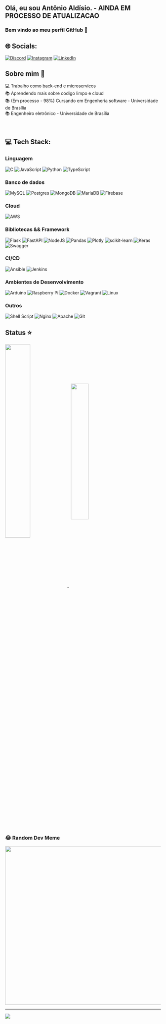 <!-- Proudly created with GPRM ( https://gprm.itsvg.in ) -->
## Olá, eu sou Antônio Aldísio. - AINDA EM PROCESSO DE ATUALIZACAO
### Bem vindo ao meu perfil GitHub 👋  


## 🌐 Socials:
[![Discord](https://img.shields.io/badge/Discord-%237289DA.svg?logo=discord&logoColor=white)](htttps://discord.gg/antonioaldisio#4846) [![Instagram](https://img.shields.io/badge/Instagram-%23E4405F.svg?logo=Instagram&logoColor=white)](https://instagram.com/https://www.instagram.com/antoonioaldisio/) [![LinkedIn](https://img.shields.io/badge/LinkedIn-%230077B5.svg?logo=linkedin&logoColor=white)](https://linkedin.com/in/https://www.linkedin.com/in/antonioaldisio/) 


## Sobre mim 🎯

💻 Trabalho como back-end e microservicos <br>
📚 Aprendendo mais sobre codigo limpo e cloud<br>
📚 (Em processo - 98%) Cursando em Engenheria software  - Universidade de Brasília<br>
📚 Engenheiro eletrônico - Universidade de Brasília <br>
<br>
<br>


 
## 💻 Tech Stack:

### Linguagem
![C](https://img.shields.io/badge/c-%2300599C.svg?style=for-the-badge&logo=c&logoColor=white) ![JavaScript](https://img.shields.io/badge/javascript-%23323330.svg?style=for-the-badge&logo=javascript&logoColor=%23F7DF1E)  ![Python](https://img.shields.io/badge/python-3670A0?style=for-the-badge&logo=python&logoColor=ffdd54) ![TypeScript](https://img.shields.io/badge/typescript-%23007ACC.svg?style=for-the-badge&logo=typescript&logoColor=white)

### Banco de dados
![MySQL](https://img.shields.io/badge/mysql-%2300f.svg?style=for-the-badge&logo=mysql&logoColor=white) ![Postgres](https://img.shields.io/badge/postgres-%23316192.svg?style=for-the-badge&logo=postgresql&logoColor=white) ![MongoDB](https://img.shields.io/badge/MongoDB-%234ea94b.svg?style=for-the-badge&logo=mongodb&logoColor=white) ![MariaDB](https://img.shields.io/badge/MariaDB-003545?style=for-the-badge&logo=mariadb&logoColor=white)  ![Firebase](https://img.shields.io/badge/firebase-%23039BE5.svg?style=for-the-badge&logo=firebase) 

### Cloud
![AWS](https://img.shields.io/badge/AWS-%23FF9900.svg?style=for-the-badge&logo=amazon-aws&logoColor=white)

### Bibliotecas && Framework
![Flask](https://img.shields.io/badge/flask-%23000.svg?style=for-the-badge&logo=flask&logoColor=white) ![FastAPI](https://img.shields.io/badge/FastAPI-005571?style=for-the-badge&logo=fastapi) ![NodeJS](https://img.shields.io/badge/node.js-6DA55F?style=for-the-badge&logo=node.js&logoColor=white)  ![Pandas](https://img.shields.io/badge/pandas-%23150458.svg?style=for-the-badge&logo=pandas&logoColor=white) ![Plotly](https://img.shields.io/badge/Plotly-%233F4F75.svg?style=for-the-badge&logo=plotly&logoColor=white) ![scikit-learn](https://img.shields.io/badge/scikit--learn-%23F7931E.svg?style=for-the-badge&logo=scikit-learn&logoColor=white) ![Keras](https://img.shields.io/badge/Keras-%23D00000.svg?style=for-the-badge&logo=Keras&logoColor=white)  ![Swagger](https://img.shields.io/badge/-Swagger-%23Clojure?style=for-the-badge&logo=swagger&logoColor=white)

### CI/CD
![Ansible](https://img.shields.io/badge/ansible-%231A1918.svg?style=for-the-badge&logo=ansible&logoColor=white)
![Jenkins](https://img.shields.io/badge/jenkins-%232C5263.svg?style=for-the-badge&logo=jenkins&logoColor=white)

### Ambientes de Desenvolvimento
![Arduino](https://img.shields.io/badge/-Arduino-00979D?style=for-the-badge&logo=Arduino&logoColor=white) ![Raspberry Pi](https://img.shields.io/badge/-RaspberryPi-C51A4A?style=for-the-badge&logo=Raspberry-Pi) ![Docker](https://img.shields.io/badge/docker-%230db7ed.svg?style=for-the-badge&logo=docker&logoColor=white) ![Vagrant](https://img.shields.io/badge/vagrant-%231563FF.svg?style=for-the-badge&logo=vagrant&logoColor=white) ![Linux](https://img.shields.io/badge/-Linux-16C60C?style=for-the-badge&logo=linux&logoColor=white)

### Outros
![Shell Script](https://img.shields.io/badge/shell_script-%23121011.svg?style=for-the-badge&logo=gnu-bash&logoColor=white) 
![Nginx](https://img.shields.io/badge/nginx-%23009639.svg?style=for-the-badge&logo=nginx&logoColor=white) ![Apache](https://img.shields.io/badge/apache-%23D42029.svg?style=for-the-badge&logo=apache&logoColor=white) 
![Git](https://img.shields.io/badge/-git-black?style=for-the-badge&logo=Git) 



 
 ## Status ⭐
 
 <a href="https://github.com/anuraghazra/github-readme-stats">
  <img align="center" width='40%' src="https://github-readme-stats.vercel.app/api?username=antonioaldisio&show_icons=true&theme=dracula" />
</a> &nbsp; 
<a href="https://github.com/anuraghazra/github-readme-stats">
  <img align="center" width='33.5%'  src="https://github-readme-stats.vercel.app/api/top-langs/?username=antonioaldisio&layout=compact&theme=dracula"/>  
</a>


### 😂 Random Dev Meme
<img src="https://random-memer.herokuapp.com/" width="512px"/>

---
[![](https://visitcount.itsvg.in/api?id=antonioaldisio&icon=0&color=0)](https://visitcount.itsvg.in)

